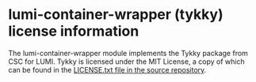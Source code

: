 # lumi-container-wrapper (tykky) license information

The lumi-container-wrapper module implements the Tykky package from CSC for LUMI.
Tykky is licensed under the MIT License, a copy of which can be found in the
[LICENSE.txt file in the source repository](https://github.com/CSCfi/hpc-container-wrapper/blob/master/LICENCE.txt).
